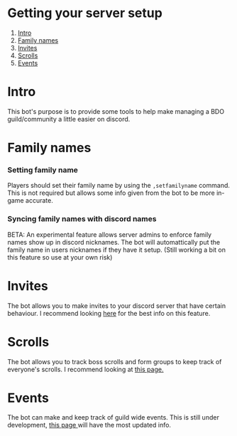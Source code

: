 # Getting your server setup

1. [Intro](#Intro)
2. [Family names](#Family)
3. [Invites](#Invites)
4. [Scrolls](#Scrolls)
5. [Events](#Events)

# Intro
This bot's purpose is to provide some tools to help make managing a BDO guild/community a little easier on discord. 

# Family names
### Setting family name
Players should set their family name by using the `,setfamilyname` command.  
This is not required but allows some info given from the bot to be more in-game accurate. 
### Syncing family names with discord names
BETA: An experimental feature allows server admins to enforce family names show up in discord nicknames. The bot 
will automattically put the family name in users nicknames if they have it setup. 
(Still working a bit on this feature so use at your own risk)

# Invites
The bot allows you to make invites to your discord server that have certain behaviour. I recommend looking [here](custom_invites.md)
for the best info on this feature.

# Scrolls
The bot allows you to track boss scrolls and form groups to keep track of everyone's scrolls. 
I recommend looking at [this page.](scrolls.md)

# Events
The bot can make and keep track of guild wide events. This is still under development, [this page ](events.md) will have the most updated info.

